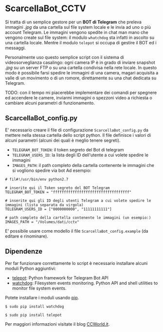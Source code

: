 # ScarcellaBot_CCTV

Si tratta di un semplice gestore per un **BOT di Telegram** che preleva immagini _.jpg_ da una cartella sul file system locale e le invia ad uno o più account Telegram.
Le immagini vengono spedite in chat man mano che vengono create sul file system: il modulo `whatchdog` sta infatti in ascolto su una cartella locale. Mentre il modulo `telepot` si occupa di gestire il BOT ed i messaggi.

Personalmente uso questo semplice script con il sistema di videosorveglianza casalingo: ogni camera IP è in grado di inviare snapshot _.jpg_ su un server FTP o su una cartella condivisa nella rete locale. In questo modo è possibile farsi spedire le immagini di una camera, magari acquisita a valle di un movimento o di un romore, direttamente su una chat dedicata su Telegram.

TODO:
con il tempo mi piacerebbe implementare dei comandi per spegnere ed accendere le camere, inviarmi immagini o spezzoni video a richiesta o cambiare alcuni parametri di funzionamento.


## ScarcellaBot_config.py

E' necessario creare il file di configurazione `ScarcellaBot_config.py` da mettere nella stessa cartella dello script python.
Il file definisce i valori di alcuni parametri (alcuni dei quali è meglio tenere segreti).
- `TELEGRAM_BOT_TOKEN`: il token segreto del Bot di telegram
- `TELEGRAM_USERS_ID`: la lista degli ID dell'utente a cui volete spedire le immagini
- `IMAGES_PATH`: il path completo della cartella contenente le immagini che si vogliono spedire via bot
Ad esempio:

```
# fil#!/usr/bin/env python2.7

# inserite qui il Token segreto del BOT Telegram
TELEGRAM_BOT_TOKEN = "fffffffffffffffffffffffffffffffffff"

# inserite qui gli ID degli utenti Telegram a cui volete spedire le immagini (lista separata da virgola)
TELEGRAM_USERS_ID = ["0000000000", "11111111111"]

# path completo della cartella contenente le immagini (un esempio:)
IMAGES_PATH = "/Volumes/dati/cctv"
```

E' possibile usare come modello il file `ScarcellaBot_config.example` (da editare e rinominare).

## Dipendenze

Per far funzionare correttamente lo script è necessario installare alcuni moduli Python aggiuntivi:
- [telepot](https://github.com/nickoala/telepot): Python framework for Telegram Bot API
- [watchdog](https://pypi.python.org/pypi/watchdog): Filesystem events monitoring. Python API and shell utilities to monitor file system events.

Potete installare i moduli usando [pip](https://pypi.python.org/pypi/pip).

`$ sudo pip install watchdog`

`$ sudo pip install telepot`

Per maggiori informazioni visitate il blog [CCWorld.it](http://www.ccworld.it/).
